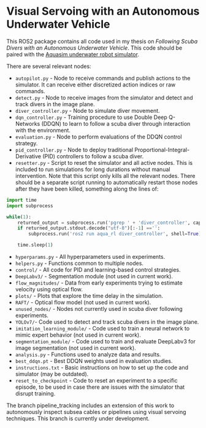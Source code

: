 # Visual Servoing with an Autonomous Underwater Vehicle

This ROS2 package contains all code used in my thesis on *Following Scuba Divers with an Autonomous Underwater Vehicle*. This code should be paired with the [Aquasim underwater robot simulator](https://www.independentrobotics.com/robot-simulator).

There are several relevant nodes:

- `autopilot.py` - Node to receive commands and publish actions to the simulator. It can receive either discretized action indices or raw commands.
- `detect.py` - Node to receive images from the simulator and detect and track divers in the image plane.
- `diver_controller.py` - Node to simulate diver movement.
- `dqn_controller.py` - Training procedure to use Double Deep Q-Networks (DDQN) to learn to follow a scuba diver through interaction with the environment.
- `evaluation.py` - Node to perform evaluations of the DDQN control strategy.
- `pid_controller.py` - Node to deploy traditional Proportional-Integral-Derivative (PID) controllers to follow a scuba diver.
- `resetter.py` - Script to reset the simulator and all active nodes. This is included to run simulations for long durations without manual intervention. Note that this script only kills all the relevant nodes. There should be a separate script running to automatically restart those nodes after they have been killed, something along the lines of:

```python
import time
import subprocess

while(1):
    returned_output = subprocess.run('pgrep ' + 'diver_controller', capture_output=True, shell=True)
    if returned_output.stdout.decode("utf-8")[:-1] =='':
        subprocess.run('ros2 run aqua_rl diver_controller', shell=True)

    time.sleep(1)
```

- `hyperparams.py` - All hyperparameters used in experiments.
- `helpers.py` - Functions common to multiple nodes.
- `control/` - All code for PID and learning-based control strategies.
- `DeepLabv3/` - Segmentation module (not used in current work).
- `flow_magnitudes/` - Data from early experiments trying to estimate velocity using optical flow.
- `plots/` - Plots that explore the time delay in the simulation.
- `RAFT/` - Optical flow model (not used in current work).
- `unused_nodes/` - Nodes not currently used in scuba diver following experiments.
- `YOLOv7/`- Code used to detect and track scuba divers in the image plane.
- `imitation_learning_module/` - Code used to train a neural network to mimic expert behavior (not used in current work).
- `segmentation_module/` - Code used to train and evaluate DeepLabv3 for image segmentation (not used in current work).
- `analysis.py` - Functions used to analyze data and results.
- `best_ddqn.pt` - Best DDQN weights used in evaluation studies.
- `instructions.txt` - Basic instructions on how to set up the code and simulator (may be outdated).
- `reset_to_checkpoint` - Code to reset an experiment to a specific episode, to be used in case there are issues with the simulator that disrupt training.


The branch pipeline_tracking includes an extension of this work to autonomously inspect subsea cables or pipelines using visual servoing techniques. This branch is currently under development. 
